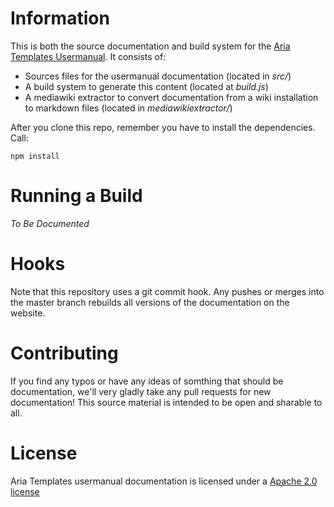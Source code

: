 # Information

This is both the source documentation and build system for the [Aria Templates Usermanual](http://ariatemplates.com/usermanual). It consists of:

* Sources files for the usermanual documentation (located in *src/*)
* A build system to generate this content (located at *build.js*)
* A mediawiki extractor to convert documentation from a wiki installation to markdown files (located in *mediawikiextractor/*)

After you clone this repo, remember you have to install the dependencies. Call:

    npm install

# Running a Build

*To Be Documented*

# Hooks

Note that this repository uses a git commit hook. Any pushes or merges into the master branch rebuilds all versions of the documentation on the website.

# Contributing

If you find any typos or have any ideas of somthing that should be documentation, we'll very gladly take any pull requests for new documentation! This source material is intended to be open and sharable to all.

# License

Aria Templates usermanual documentation is licensed under a [Apache 2.0 license](http://ariatemplates.com/license)